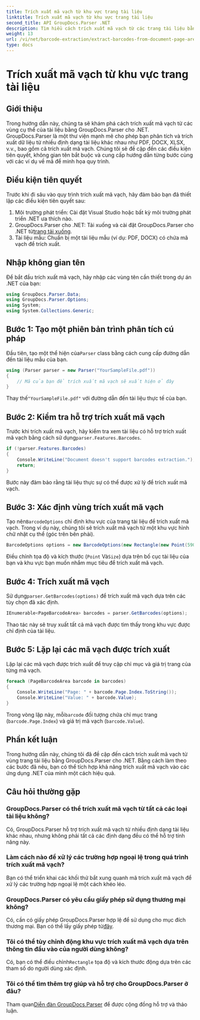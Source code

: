 ```yaml
---
title: Trích xuất mã vạch từ khu vực trang tài liệu
linktitle: Trích xuất mã vạch từ khu vực trang tài liệu
second_title: API GroupDocs.Parser .NET
description: Tìm hiểu cách trích xuất mã vạch từ các trang tài liệu bằng GroupDocs.Parser cho .NET. Nâng cao khả năng xử lý tài liệu của bạn với hướng dẫn từng bước này.
weight: 13
url: /vi/net/barcode-extraction/extract-barcodes-from-document-page-area/
type: docs
---
```

# Trích xuất mã vạch từ khu vực trang tài liệu

## Giới thiệu
Trong hướng dẫn này, chúng ta sẽ khám phá cách trích xuất mã vạch từ các vùng cụ thể của tài liệu bằng GroupDocs.Parser cho .NET. GroupDocs.Parser là một thư viện mạnh mẽ cho phép bạn phân tích và trích xuất dữ liệu từ nhiều định dạng tài liệu khác nhau như PDF, DOCX, XLSX, v.v., bao gồm cả trích xuất mã vạch. Chúng tôi sẽ đề cập đến các điều kiện tiên quyết, không gian tên bắt buộc và cung cấp hướng dẫn từng bước cùng với các ví dụ về mã để minh họa quy trình.
## Điều kiện tiên quyết
Trước khi đi sâu vào quy trình trích xuất mã vạch, hãy đảm bảo bạn đã thiết lập các điều kiện tiên quyết sau:
1. Môi trường phát triển: Cài đặt Visual Studio hoặc bất kỳ môi trường phát triển .NET ưa thích nào.
2.  GroupDocs.Parser cho .NET: Tải xuống và cài đặt GroupDocs.Parser cho .NET từ[trang tải xuống](https://releases.groupdocs.com/parser/net/).
3. Tài liệu mẫu: Chuẩn bị một tài liệu mẫu (ví dụ: PDF, DOCX) có chứa mã vạch để trích xuất.

## Nhập không gian tên
Để bắt đầu trích xuất mã vạch, hãy nhập các vùng tên cần thiết trong dự án .NET của bạn:
```csharp
using GroupDocs.Parser.Data;
using GroupDocs.Parser.Options;
using System;
using System.Collections.Generic;
```
## Bước 1: Tạo một phiên bản trình phân tích cú pháp
 Đầu tiên, tạo một thể hiện của`Parser` class bằng cách cung cấp đường dẫn đến tài liệu mẫu của bạn.
```csharp
using (Parser parser = new Parser("YourSampleFile.pdf"))
{
    // Mã của bạn để trích xuất mã vạch sẽ xuất hiện ở đây
}
```
 Thay thế`"YourSampleFile.pdf"` với đường dẫn đến tài liệu thực tế của bạn.
## Bước 2: Kiểm tra hỗ trợ trích xuất mã vạch
 Trước khi trích xuất mã vạch, hãy kiểm tra xem tài liệu có hỗ trợ trích xuất mã vạch bằng cách sử dụng`parser.Features.Barcodes`.
```csharp
if (!parser.Features.Barcodes)
{
    Console.WriteLine("Document doesn't support barcodes extraction.");
    return;
}
```
Bước này đảm bảo rằng tài liệu thực sự có thể được xử lý để trích xuất mã vạch.
## Bước 3: Xác định vùng trích xuất mã vạch
 Tạo nên`BarcodeOptions` chỉ định khu vực của trang tài liệu để trích xuất mã vạch. Trong ví dụ này, chúng tôi sẽ trích xuất mã vạch từ một khu vực hình chữ nhật cụ thể (góc trên bên phải).
```csharp
BarcodeOptions options = new BarcodeOptions(new Rectangle(new Point(590, 80), new Size(150, 150)));
```
Điều chỉnh tọa độ và kích thước (`Point` Và`Size`) dựa trên bố cục tài liệu của bạn và khu vực bạn muốn nhắm mục tiêu để trích xuất mã vạch.
## Bước 4: Trích xuất mã vạch
 Sử dụng`parser.GetBarcodes(options)` để trích xuất mã vạch dựa trên các tùy chọn đã xác định.
```csharp
IEnumerable<PageBarcodeArea> barcodes = parser.GetBarcodes(options);
```
Thao tác này sẽ truy xuất tất cả mã vạch được tìm thấy trong khu vực được chỉ định của tài liệu.
## Bước 5: Lặp lại các mã vạch được trích xuất
Lặp lại các mã vạch được trích xuất để truy cập chỉ mục và giá trị trang của từng mã vạch.
```csharp
foreach (PageBarcodeArea barcode in barcodes)
{
    Console.WriteLine("Page: " + barcode.Page.Index.ToString());
    Console.WriteLine("Value: " + barcode.Value);
}
```
 Trong vòng lặp này, mỗi`barcode` đối tượng chứa chỉ mục trang (`barcode.Page.Index`) và giá trị mã vạch (`barcode.Value`).

## Phần kết luận
Trong hướng dẫn này, chúng tôi đã đề cập đến cách trích xuất mã vạch từ vùng trang tài liệu bằng GroupDocs.Parser cho .NET. Bằng cách làm theo các bước đã nêu, bạn có thể tích hợp khả năng trích xuất mã vạch vào các ứng dụng .NET của mình một cách hiệu quả.

## Câu hỏi thường gặp
### GroupDocs.Parser có thể trích xuất mã vạch từ tất cả các loại tài liệu không?
Có, GroupDocs.Parser hỗ trợ trích xuất mã vạch từ nhiều định dạng tài liệu khác nhau, nhưng không phải tất cả các định dạng đều có thể hỗ trợ tính năng này.
### Làm cách nào để xử lý các trường hợp ngoại lệ trong quá trình trích xuất mã vạch?
Bạn có thể triển khai các khối thử bắt xung quanh mã trích xuất mã vạch để xử lý các trường hợp ngoại lệ một cách khéo léo.
### GroupDocs.Parser có yêu cầu giấy phép sử dụng thương mại không?
Có, cần có giấy phép GroupDocs.Parser hợp lệ để sử dụng cho mục đích thương mại. Bạn có thể lấy giấy phép từ[đây](https://purchase.groupdocs.com/buy).
### Tôi có thể tùy chỉnh động khu vực trích xuất mã vạch dựa trên thông tin đầu vào của người dùng không?
 Có, bạn có thể điều chỉnh`Rectangle` tọa độ và kích thước động dựa trên các tham số do người dùng xác định.
### Tôi có thể tìm thêm trợ giúp và hỗ trợ cho GroupDocs.Parser ở đâu?
 Tham quan[Diễn đàn GroupDocs.Parser](https://forum.groupdocs.com/c/parser/17) để được cộng đồng hỗ trợ và thảo luận.